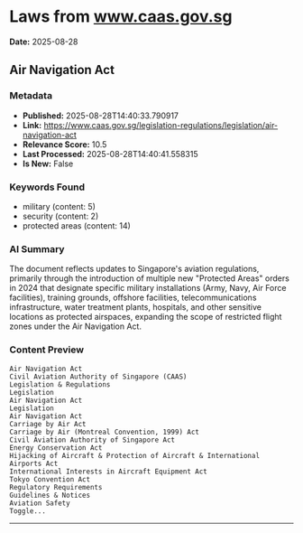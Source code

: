 # Laws from www.caas.gov.sg
**Date:** 2025-08-28

## Air Navigation Act

### Metadata
- **Published:** 2025-08-28T14:40:33.790917
- **Link:** https://www.caas.gov.sg/legislation-regulations/legislation/air-navigation-act
- **Relevance Score:** 10.5
- **Last Processed:** 2025-08-28T14:40:41.558315
- **Is New:** False

### Keywords Found
- military (content: 5)
- security (content: 2)
- protected areas (content: 14)

### AI Summary
The document reflects updates to Singapore's aviation regulations, primarily through the introduction of multiple new "Protected Areas" orders in 2024 that designate specific military installations (Army, Navy, Air Force facilities), training grounds, offshore facilities, telecommunications infrastructure, water treatment plants, hospitals, and other sensitive locations as protected airspaces, expanding the scope of restricted flight zones under the Air Navigation Act.

### Content Preview
```
Air Navigation Act
Civil Aviation Authority of Singapore (CAAS)
Legislation & Regulations
Legislation
Air Navigation Act
Legislation
Air Navigation Act
Carriage by Air Act
Carriage by Air (Montreal Convention, 1999) Act
Civil Aviation Authority of Singapore Act
Energy Conservation Act
Hijacking of Aircraft & Protection of Aircraft & International Airports Act
International Interests in Aircraft Equipment Act
Tokyo Convention Act
Regulatory Requirements
Guidelines & Notices
Aviation Safety
Toggle...
```

---


